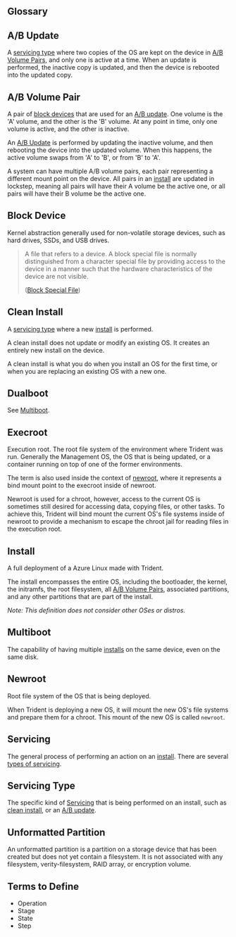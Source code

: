 ## Glossary

## A/B Update

A [servicing type](#servicing-type) where two copies of the OS are kept on the
device in [A/B Volume Pairs](#ab-volume-pair), and only one is active at a
time. When an update is performed, the inactive copy is updated, and then the
device is rebooted into the updated copy.

## A/B Volume Pair

A pair of [block devices](#block-device) that are used for an [A/B
update](#ab-update). One volume is the 'A' volume, and the other is the 'B'
volume. At any point in time, only one volume is active, and the other is
inactive.

An [A/B Update](#ab-update) is performed by updating the inactive volume, and
then rebooting the device into the updated volume. When this happens, the active
volume swaps from 'A' to 'B', or from 'B' to 'A'.

A system can have multiple A/B volume pairs, each pair representing a different
mount point on the device. All pairs in an [install](#install) are updated in
lockstep, meaning all pairs will have their A volume be the active one, or all
pairs will have their B volume be the active one.

## Block Device

Kernel abstraction generally used for non-volatile storage devices, such as hard
drives, SSDs, and USB drives.

> A file that refers to a device. A block special file is normally distinguished
> from a character special file by providing access to the device in a manner such
> that the hardware characteristics of the device are not visible.
>
> ([Block Special
> File](https://pubs.opengroup.org/onlinepubs/9699919799/basedefs/V1_chap03.html#tag_03_79))

## Clean Install

A [servicing type](#servicing-type) where a new [install](#install) is
performed.

A clean install does not update or modify an existing OS. It creates an entirely
new install on the device.

A clean install is what you do when you install an OS for the first time, or
when you are replacing an existing OS with a new one.

## Dualboot

See [Multiboot](#multiboot).

## Execroot

Execution root. The root file system of the environment where Trident was run.
Generally the Management OS, the OS that is being updated, or a container
running on top of one of the former environments.

The term is also used inside the context of [newroot](#newroot), where it
represents a bind mount point to the execroot inside of newroot.

Newroot is used for a chroot, however, access to the current OS is sometimes
still desired for accessing data, copying files, or other tasks. To achieve
this, Trident will bind mount the current OS's file systems inside of newroot to
provide a mechanism to escape the chroot jail for reading files in the execution
root.

## Install

A full deployment of a Azure Linux made with Trident.

The install encompasses the entire OS, including the bootloader, the kernel, the
initramfs, the root filesystem, all [A/B Volume Pairs](#ab-volume-pair),
associated partitions, and any other partitions that are part of the install.

_Note: This definition does not consider other OSes or distros._

## Multiboot

The capability of having multiple [installs](#install) on the same device, even
on the same disk.

## Newroot

Root file system of the OS that is being deployed.

When Trident is deploying a new OS, it will mount the new OS's file systems and
prepare them for a chroot. This mount of the new OS is called `newroot`.

## Servicing

The general process of performing an action on an [install](#install).
There are several [types of servicing](#servicing-type).

## Servicing Type

The specific kind of [Servicing](#servicing) that is being performed on an
install, such as [clean install](#clean-install), or an [A/B
update](#ab-update).

## Unformatted Partition

An unformatted partition is a partition on a storage device that has been
created but does not yet contain a filesystem. It is not associated with any
filesystem, verity-filesystem, RAID array, or encryption volume.


## Terms to Define

- Operation
- Stage
- State
- Step